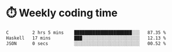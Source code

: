 
# :stopwatch: Weekly coding time
<!--START_SECTION:waka-->

```txt
C         2 hrs 5 mins    ██████████████████████░░░   87.35 %
Haskell   17 mins         ███░░░░░░░░░░░░░░░░░░░░░░   12.13 %
JSON      0 secs          ░░░░░░░░░░░░░░░░░░░░░░░░░   00.52 %
```

<!--END_SECTION:waka-->


<!-- <p> <img src="https://github-readme-stats.vercel.app/api?username=cozgerest&show_icons=true&hide_border=false" />  </p> -->


